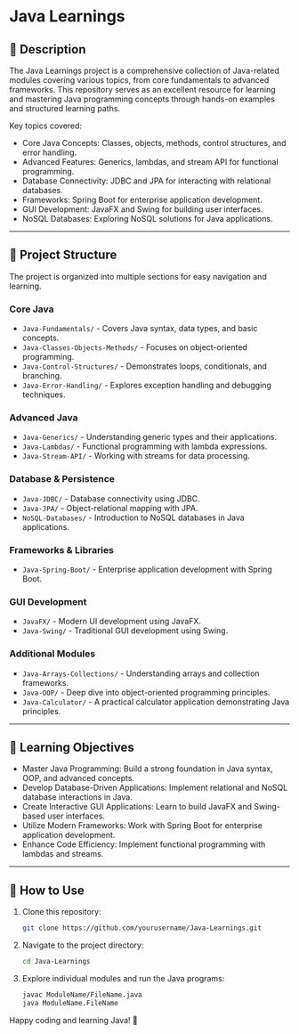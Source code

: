 # Java Learnings

## 📘 Description
The Java Learnings project is a comprehensive collection of Java-related modules covering various topics, from core fundamentals to advanced frameworks. This repository serves as an excellent resource for learning and mastering Java programming concepts through hands-on examples and structured learning paths.

Key topics covered:
- Core Java Concepts: Classes, objects, methods, control structures, and error handling.
- Advanced Features: Generics, lambdas, and stream API for functional programming.
- Database Connectivity: JDBC and JPA for interacting with relational databases.
- Frameworks: Spring Boot for enterprise application development.
- GUI Development: JavaFX and Swing for building user interfaces.
- NoSQL Databases: Exploring NoSQL solutions for Java applications.

---

## 📂 Project Structure
The project is organized into multiple sections for easy navigation and learning.

### Core Java
- `Java-Fundamentals/` - Covers Java syntax, data types, and basic concepts.
- `Java-Classes-Objects-Methods/` - Focuses on object-oriented programming.
- `Java-Control-Structures/` - Demonstrates loops, conditionals, and branching.
- `Java-Error-Handling/` - Explores exception handling and debugging techniques.

### Advanced Java
- `Java-Generics/` - Understanding generic types and their applications.
- `Java-Lambdas/` - Functional programming with lambda expressions.
- `Java-Stream-API/` - Working with streams for data processing.

### Database & Persistence
- `Java-JDBC/` - Database connectivity using JDBC.
- `Java-JPA/` - Object-relational mapping with JPA.
- `NoSQL-Databases/` - Introduction to NoSQL databases in Java applications.

### Frameworks & Libraries
- `Java-Spring-Boot/` - Enterprise application development with Spring Boot.

### GUI Development
- `JavaFX/` - Modern UI development using JavaFX.
- `Java-Swing/` - Traditional GUI development using Swing.

### Additional Modules
- `Java-Arrays-Collections/` - Understanding arrays and collection frameworks.
- `Java-OOP/` - Deep dive into object-oriented programming principles.
- `Java-Calculator/` - A practical calculator application demonstrating Java principles.

---

## 🎯 Learning Objectives
- Master Java Programming: Build a strong foundation in Java syntax, OOP, and advanced concepts.
- Develop Database-Driven Applications: Implement relational and NoSQL database interactions in Java.
- Create Interactive GUI Applications: Learn to build JavaFX and Swing-based user interfaces.
- Utilize Modern Frameworks: Work with Spring Boot for enterprise application development.
- Enhance Code Efficiency: Implement functional programming with lambdas and streams.

---

## 🚀 How to Use
1. Clone this repository:
   ```sh
   git clone https://github.com/yourusername/Java-Learnings.git
   ```
2. Navigate to the project directory:
   ```sh
   cd Java-Learnings
   ```
3. Explore individual modules and run the Java programs:
   ```sh
   javac ModuleName/FileName.java
   java ModuleName.FileName
   ```

Happy coding and learning Java! 🚀
